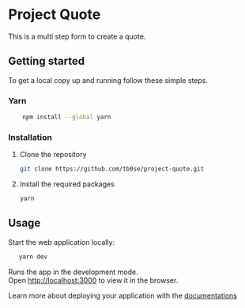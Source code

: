 # Project Quote

This is a multi step form to create a quote.

## Getting started

To get a local copy up and running follow these simple steps.

### Yarn

```sh
    npm install --global yarn
```

### Installation

1. Clone the repository

   ```sh
   git clone https://github.com/tb0se/project-quote.git
   ```

2. Install the required packages

   ```sh
   yarn
   ```

## Usage

Start the web application locally:

```sh
   yarn dev
```

Runs the app in the development mode.<br>
Open [http://localhost:3000](http://localhost:3000) to view it in the browser.

Learn more about deploying your application with the [documentations](https://vitejs.dev/guide/static-deploy.html)
